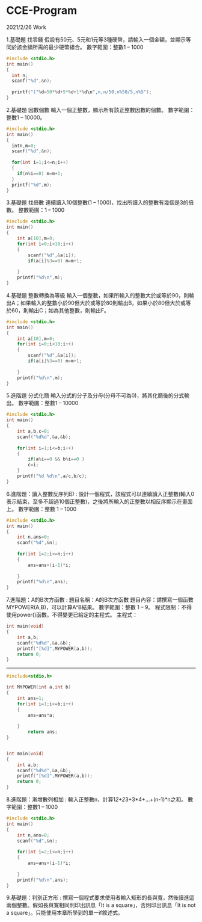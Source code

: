 # CCE-Program
2021/2/26 Work

1.基礎題 找零錢 假設有50元、5元和1元等3種硬幣，請輸入一個金額，並顯示等同於該金額所需的最少硬幣組合。 
數字範圍：整數1 – 1000
```C
#include <stdio.h>
int main()
{
  int n;
  scanf("%d",&n);
  
  printf("("%d=50*%d+5*%d+1*%d\n",n,n/50,n%50/5,n%5");
}
```

2.基礎題 因數個數 輸入一個正整數，顯示所有該正整數因數的個數。 
數字範圍：整數1 – 10000。  
```C
#include <stdio.h>
int main()
{
  intn,m=0;
  scanf("%d",&n);
  
  for(int i=1;i<=n;i++)
  {
    if(n%i==0) m=m+1;
  }
  printf("%d",m);
}
```

3.基礎題 找倍數 連續讀入10個整數(1 – 1000)，找出所讀入的整數有幾個是3的倍數。 
整數範圍：1 – 1000  
```C
#include <stdio.h>
int main()
{
	int a[10],m=0;
	for(int i=0;i<10;i++)
	{
		scanf("%d",&a[i]);
		if(a[i]%3==0) m=m+1;
		
	}
	printf("%d\n",m);
}
```

4.基礎題 整數轉換為等級 輸入一個整數，如果所輸入的整數大於或等於90，則輸出A；如果輸入的整數小於90但大於或等於80則輸出B，如果小於80但大於或等於60，則輸出C；如為其他整數，則輸出F。  
```C
#include <stdio.h>
int main()
{
	int a[10],m=0;
	for(int i=0;i<10;i++)
	{
		scanf("%d",&a[i]);
		if(a[i]%3==0) m=m+1;
		
	}
	printf("%d\n",m);
}
```
5.進階題 分式化簡 輸入分式的分子及分母(分母不可為0)，將其化簡後的分式輸出。 
數字範圍：整數1 – 10000 
```C
#include <stdio.h>
int main()
{
	int a,b,c=0;
	scanf("%d%d",&a,&b);
	
	for(int i=1;i<=b;i++)
	{
		if(a%i==0 && b%i==0 ) 
		c=i;
	}
	printf("%d %d\n",a/c,b/c);
}
```

6.進階題：讀入整數反序列印 : 設計一個程式，該程式可以連續讀入正整數(輸入0表示結束，至多不超過10個正整數)，之後將所輸入的正整數以相反序顯示在畫面上。 
數字範圍：整數 1 – 1000  
```C
#include <stdio.h>
int main()
{
	int n,ans=0;
	scanf("%d",&n);
	
	for(int i=2;i<=n;i++)
	{
		ans=ans+(i-1)*i;
	
	}
	printf("%d\n",ans);
}

```

7.進階題：A的B次方函數 :
  題目名稱：A的B次方函數
題目內容：請撰寫一個函數MYPOWER(A,B)，可以計算A^B結果。
數字範圍：整數 1 – 9。
程式限制：不得使用power()函數。不得變更已給定的主程式。
主程式：
```C
int main(void)
{
	int a,b;
	scanf("%d%d",&a,&b);
	printf("[%d]",MYPOWER(a,b));
	return 0;
}
```
-------------------------------------------
```C
#include<stdio.h>

int MYPOWER(int a,int b)
{
	int ans=1;
	for(int i=1;i<=b;i++)
	{
		ans=ans*a;
	
	}
		return ans;	
}


int main(void)
{
	int a,b;
	scanf("%d%d",&a,&b);
	printf("[%d]",MYPOWER(a,b));
	return 0;
}
```
8.進階題：漸增數列相加 : 輸入正整數n，計算1*2+2*3+3*4+…+(n-1)*n之和。 
數字範圍：整數1 – 1000  
```C
#include <stdio.h>
int main()
{
	int n,ans=0;
	scanf("%d",&n);
	
	for(int i=2;i<=n;i++)
	{
		ans=ans+(i-1)*i;
	
	}
	printf("%d\n",ans);
}
```

9.基礎題：判別正方形 : 撰寫一個程式要求使用者輸入矩形的長與寬，然後讀進這兩個整數。假如長與寬相同則印出訊息「It is a square」，否則印出訊息「It is not a square」。只能使用本章所學到的單一if敘述式。  
 ```C
